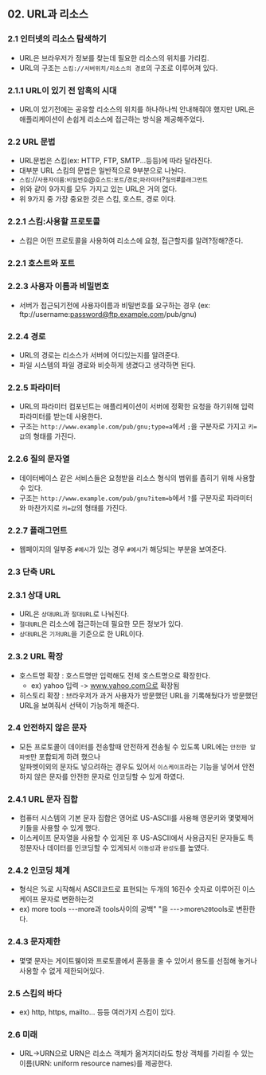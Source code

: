 ## 02. URL과 리소스

### 2.1 인터넷의 리소스 탐색하기

- URL은 브라우저가 정보를 찾는데 필요한 리소스의 위치를 가리킴.
- URL의 구조는 `스킴://서버위치/리소스의 경로`의 구조로 이루어져 있다.

### 2.1.1 URL이 있기 전 암흑의 시대

- URL이 있기전에는 공유할 리소스의 위치를 하나하나씩 안내해줘야 했지만 URL은 애플리케이션이 손쉽게 리소스에 접근하는 방식을 제공해주었다.

### 2.2 URL 문법

- URL문법은 스킴(ex: HTTP, FTP, SMTP...등등)에 따라 달라진다.
- 대부분 URL 스킴의 문법은 일반적으로 9부분으로 나눤다.
- `스킴`://`사용자이름`:`비밀번호`@`호스트`:`포트`/`경로`;`파라미터`?`질의`#`플래그먼트`
- 위와 같이 9가지를 모두 가지고 있는 URL은 거의 없다.
- 위 9가지 중 가장 중요한 것은 스킴, 호스트, 경로 이다.

### 2.2.1 스킴:사용할 프로토콜

- 스킴은 어떤 프로토콜을 사용하여 리소스에 요청, 접근할지를 알려?정해?준다.

### 2.2.1 호스트와 포트

### 2.2.3 사용자 이름과 비밀번호

- 서버가 접근되기전에 사용자이름과 비밀번호를 요구하는 경우 (ex: ftp://username:password@ftp.example.com/pub/gnu)

### 2.2.4 경로

- URL의 경로는 리소스가 서버에 어디있는지를 알려준다.
- 파일 시스템의 파일 경로와 비슷하게 생겼다고 생각하면 된다.

### 2.2.5 파라미터

- URL의 파라미터 컴포넌트는 애플리케이션이 서버에 정확한 요청을 하기위해 입력 파라미터를 받는데 사용한다.
- 구조는 `http://www.example.com/pub/gnu;type=a`에서 `;`을 구분자로 가지고 `키=값`의 형태를 가진다.

### 2.2.6 질의 문자열

- 데이터베이스 같은 서비스들은 요청받을 리소스 형식의 범위를 좁히기 위해 사용할 수 있다.
- 구조는 `http://www.example.com/pub/gnu?item=b`에서 `?`를 구분자로 파라미터와 마찬가지로 `키=값`의 형태를 가진다.

### 2.2.7 플래그먼트

- 웹페이지의 일부중 `#예시`가 있는 경우 `#예시`가 해당되는 부분을 보여준다.

### 2.3 단축 URL

### 2.3.1 상대 URL

- URL은 `상대URL`과 `절대URL`로 나눠진다.
- `절대URL`은 리소스에 접근하는데 필요한 모든 정보가 있다.
- `상대URL`은 `기저URL`을 기준으로 한 URL이다.

### 2.3.2 URL 확장

- 호스트명 확장 : 호스트명만 입력해도 전체 호스트명으로 확장한다.
  - ex) yahoo 입력 -> www.yahoo.com으로 확장됨
- 히스토리 확장 : 브라우저가 과거 사용자가 방문했던 URL을 기록해뒀다가 방문했던 URL을 보여줘서 선택이 가능하게 해준다.

### 2.4 안전하지 않은 문자

- 모든 프로토콜이 데이터를 전송할때 안전하게 전송될 수 있도록 URL에는 `안전한 알파벳`만 포합되게 하려 했으나  
  알파벳이외의 문자도 넣으려하는 경우도 있어서 `이스케이프`라는 기능을 넣어서 안전하지 않은 문자를 안전한 문자로 인코딩할 수 있게 하였다.

### 2.4.1 URL 문자 집합

- 컴퓨터 시스템의 기본 문자 집합은 영어로 US-ASCII를 사용해 영문키와 몇몇제어키들을 사용할 수 있게 했다.
- 이스케이프 문자열을 사용할 수 있게된 후 US-ASCII에서 사용금지된 문자들도 특정문자나 데이터를 인코딩할 수 있게되서 `이동성`과 `완성도`를 높였다.

### 2.4.2 인코딩 체계

- 형식은 %로 시작해서 ASCII코드로 표현되는 두개의 16진수 숫자로 이루어진 이스케이프 문자로 변환하는것
- ex) more tools ---more과 tools사이의 공백" "을 --->more`%20`tools로 변환한다.

### 2.4.3 문자제한

- 몇몇 문자는 게이트웽이와 프로토콜에서 혼동을 줄 수 있어서 용도를 선점해 놓거나 사용할 수 없게 제한되어있다.

### 2.5 스킴의 바다

- ex) http, https, mailto... 등등 여러가지 스킴이 있다.

### 2.6 미래

- URL->URN으로 URN은 리소스 객체가 옮겨지더라도 항상 객체를 가리킬 수 있는 이름(URN: uniform resource names)를 제공한다.
